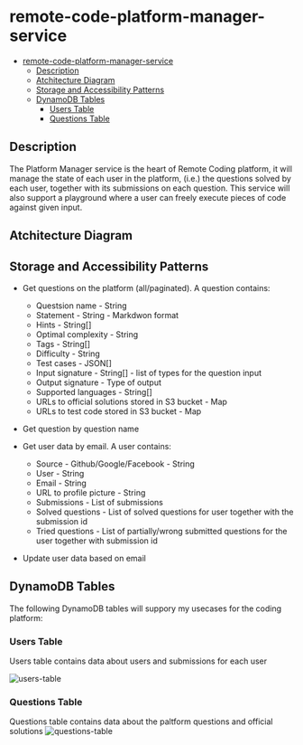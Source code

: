 # remote-code-platform-manager-service

- [remote-code-platform-manager-service](#remote-code-platform-manager-service)
  - [Description](#description)
  - [Atchitecture Diagram](#atchitecture-diagram)
  - [Storage and Accessibility Patterns](#storage-and-accessibility-patterns)
  - [DynamoDB Tables](#dynamodb-tables)
    - [Users Table](#users-table)
    - [Questions Table](#questions-table)


## Description

The Platform Manager service is the heart of Remote Coding platform, it will manage the state of each user in the platform, (i.e.) the questions solved by each user, together with its submissions on each question.
This service will also support a playground where a user can freely execute pieces of code against given input.

## Atchitecture Diagram

## Storage and Accessibility Patterns


* Get questions on the platform (all/paginated). A question contains: 
  * Questsion name - String
  * Statement - String - Markdwon format
  * Hints - String[]
  * Optimal complexity - String
  * Tags - String[]
  * Difficulty - String
  * Test cases - JSON[]
  * Input signature - String[] - list of types for the question input
  * Output signature - Type of output
  * Supported languages - String[]
  * URLs to official solutions stored in S3 bucket - Map
  * URLs to test code stored in S3 bucket - Map

* Get question by question name
* Get user data by email. A user contains:
  * Source - Github/Google/Facebook - String
  * User - String
  * Email - String
  * URL to profile picture - String
  * Submissions - List of submissions
  * Solved questions - List of solved questions for user together with the submission id
  * Tried questions - List of partially/wrong submitted questions for the user together with submission id
* Update user data based on email

## DynamoDB Tables

The following DynamoDB tables will suppory my usecases for the coding platform:

### Users Table
Users table contains data about users and submissions for each user

![users-table](https://i.ibb.co/CwfbQbv/Coding-Platform.png)

### Questions Table

Questions table contains data about the paltform questions and official solutions
![questions-table](https://i.ibb.co/s1JD0x4/Questions.png)